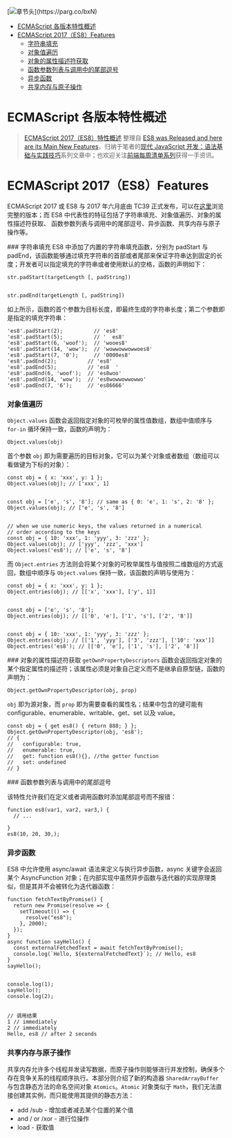 [![章节头]("https://parg.co/UG3")](﻿https://parg.co/bxN) 
 - [ECMAScript 各版本特性概述](#ecmascript-%E5%90%84%E7%89%88%E6%9C%AC%E7%89%B9%E6%80%A7%E6%A6%82%E8%BF%B0)
- [ECMAScript 2017（ES8）Features](#ecmascript-2017es8features)
    + [字符串填充](#%E5%AD%97%E7%AC%A6%E4%B8%B2%E5%A1%AB%E5%85%85)
    + [对象值遍历](#%E5%AF%B9%E8%B1%A1%E5%80%BC%E9%81%8D%E5%8E%86)
    + [对象的属性描述符获取](#%E5%AF%B9%E8%B1%A1%E7%9A%84%E5%B1%9E%E6%80%A7%E6%8F%8F%E8%BF%B0%E7%AC%A6%E8%8E%B7%E5%8F%96)
    + [函数参数列表与调用中的尾部逗号](#%E5%87%BD%E6%95%B0%E5%8F%82%E6%95%B0%E5%88%97%E8%A1%A8%E4%B8%8E%E8%B0%83%E7%94%A8%E4%B8%AD%E7%9A%84%E5%B0%BE%E9%83%A8%E9%80%97%E5%8F%B7)
    + [异步函数](#%E5%BC%82%E6%AD%A5%E5%87%BD%E6%95%B0)
    + [共享内存与原子操作](#%E5%85%B1%E4%BA%AB%E5%86%85%E5%AD%98%E4%B8%8E%E5%8E%9F%E5%AD%90%E6%93%8D%E4%BD%9C) 





# ECMAScript 各版本特性概述


> [ECMAScript 2017（ES8）特性概述](https://zhuanlan.zhihu.com/p/27844393) 整理自 [ES8 was Released and here are its Main New Features](https://parg.co/b10)，归纳于笔者的[现代 JavaScript 开发：语法基础与实践技巧](https://parg.co/b1c)系列文章中；也欢迎关注[前端每周清单系列](https://parg.co/bh1)获得一手资讯。


# ECMAScript 2017（ES8）Features


ECMAScript 2017 或 ES8 与 2017 年六月底由 TC39 正式发布，可以在[这里](https://www.ecma-international.org/ecma-262/8.0/index.html)浏览完整的版本；而 ES8 中代表性的特征包括了字符串填充、对象值遍历、对象的属性描述符获取、 函数参数列表与调用中的尾部逗号、异步函数、共享内存与原子操作等。



### 字符串填充
ES8 中添加了内置的字符串填充函数，分别为 padStart 与 padEnd，该函数能够通过填充字符串的首部或者尾部来保证字符串达到固定的长度；开发者可以指定填充的字符串或者使用默认的空格，函数的声明如下：
```
str.padStart(targetLength [, padString])


str.padEnd(targetLength [, padString])
```
如上所示，函数的首个参数为目标长度，即最终生成的字符串长度；第二个参数即是指定的填充字符串：
```
'es8'.padStart(2);          // 'es8'
'es8'.padStart(5);          // '  es8'
'es8'.padStart(6, 'woof');  // 'wooes8'
'es8'.padStart(14, 'wow');  // 'wowwowwowwoes8'
'es8'.padStart(7, '0');     // '0000es8'
'es8'.padEnd(2);          // 'es8'
'es8'.padEnd(5);          // 'es8  '
'es8'.padEnd(6, 'woof');  // 'es8woo'
'es8'.padEnd(14, 'wow');  // 'es8wowwowwowwo'
'es8'.padEnd(7, '6');     // 'es86666'
```
### 对象值遍历


`Object.values` 函数会返回指定对象的可枚举的属性值数组，数组中值顺序与 `for-in` 循环保持一致，函数的声明为：
```
Object.values(obj)

```
首个参数 `obj` 即为需要遍历的目标对象，它可以为某个对象或者数组（数组可以看做键为下标的对象）：
```
const obj = { x: 'xxx', y: 1 };
Object.values(obj); // ['xxx', 1]


const obj = ['e', 's', '8']; // same as { 0: 'e', 1: 's', 2: '8' };
Object.values(obj); // ['e', 's', '8']


// when we use numeric keys, the values returned in a numerical 
// order according to the keys
const obj = { 10: 'xxx', 1: 'yyy', 3: 'zzz' };
Object.values(obj); // ['yyy', 'zzz', 'xxx']
Object.values('es8'); // ['e', 's', '8']
```
而 `Object.entries` 方法则会将某个对象的可枚举属性与值按照二维数组的方式返回，数组中顺序与 `Object.values` 保持一致，该函数的声明与使用为：
```
const obj = { x: 'xxx', y: 1 };
Object.entries(obj); // [['x', 'xxx'], ['y', 1]]


const obj = ['e', 's', '8'];
Object.entries(obj); // [['0', 'e'], ['1', 's'], ['2', '8']]


const obj = { 10: 'xxx', 1: 'yyy', 3: 'zzz' };
Object.entries(obj); // [['1', 'yyy'], ['3', 'zzz'], ['10': 'xxx']]
Object.entries('es8'); // [['0', 'e'], ['1', 's'], ['2', '8']]
```
### 对象的属性描述符获取
`getOwnPropertyDescriptors` 函数会返回指定对象的某个指定属性的描述符；该属性必须是对象自己定义而不是继承自原型链，函数的声明为：
```
Object.getOwnPropertyDescriptor(obj, prop)

```
`obj` 即为源对象，而 `prop` 即为需要查看的属性名；结果中包含的键可能有 configurable、enumerable、writable、get、set 以及 value。
```
const obj = { get es8() { return 888; } };
Object.getOwnPropertyDescriptor(obj, 'es8');
// {
//   configurable: true,
//   enumerable: true,
//   get: function es8(){}, //the getter function
//   set: undefined
// }
```
### 函数参数列表与调用中的尾部逗号


该特性允许我们在定义或者调用函数时添加尾部逗号而不报错：
```
function es8(var1, var2, var3,) {
  // ...

}
es8(10, 20, 30,);

```
### 异步函数
ES8 中允许使用 async/await 语法来定义与执行异步函数，async 关键字会返回某个 AsyncFunction 对象；在内部实现中虽然异步函数与迭代器的实现原理类似，但是其并不会被转化为迭代器函数：
```
function fetchTextByPromise() {
  return new Promise(resolve => { 
    setTimeout(() => { 
      resolve("es8");
    }, 2000);
  });
}
async function sayHello() { 
  const externalFetchedText = await fetchTextByPromise();
  console.log(`Hello, ${externalFetchedText}`); // Hello, es8
}
sayHello();


console.log(1);
sayHello();
console.log(2);


// 调用结果
1 // immediately
2 // immediately
Hello, es8 // after 2 seconds
```
### 共享内存与原子操作
共享内存允许多个线程并发读写数据，而原子操作则能够进行并发控制，确保多个存在竞争关系的线程顺序执行。本部分则介绍了新的构造器 `SharedArrayBuffer` 与包含静态方法的命名空间对象 `Atomics`。`Atomic` 对象类似于 `Math`，我们无法直接创建其实例，而只能使用其提供的静态方法：
- add /sub - 增加或者减去某个位置的某个值
- and / or /xor - 进行位操作
- load - 获取值
